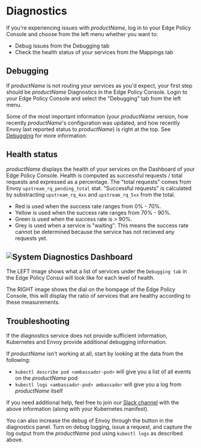 # Diagnostics

If you're experiencing issues with $productName$, log in to your Edge Policy Console and choose from the left menu whether you want to:

* Debug issues from the Debugging tab
* Check the health status of your services from the Mappings tab

## Debugging

If $productName$ is not routing your services as you'd expect, your first step should be $productName$ Diagnostics in the Edge Policy Console. Login to your Edge Policy Console and select the "Debugging" tab from the left menu.

Some of the most important information (your $productName$ version, how recently $productName$'s configuration was updated, and how recently Envoy last reported status to $productName$) is right at the top. See [Debugging](../debugging) for more information.

## Health status

$productName$ displays the health of your services on the Dashboard of your Edge Policy Console. Health is computed as successful requests / total requests and expressed as a percentage. The "total requests" comes from Envoy `upstream_rq_pending_total` stat. "Successful requests" is calculated by substracting `upstream_rq_4xx` and `upstream_rq_5xx` from the total.

* Red is used when the success rate ranges from 0% - 70%.
* Yellow is used when the success rate ranges from 70% - 90%.
* Green is used when the success rate is > 90%.
* Grey is used when a service is "waiting". This means the success rate cannot be determined because the service has not recieved any requests yet.

## <img src="../../../images/diagnostics-example.png" alt="System Diagnostics Dashboard" />

The LEFT image shows what a list of services under the `Debugging tab` in the Edge Policy Consul will look like for each level of health.

The RIGHT image shows the dial on the hompage of the Edge Policy Console, this will display the ratio of services that are healthy according to these measurements.


## Troubleshooting

If the diagnostics service does not provide sufficient information, Kubernetes and Envoy provide additional debugging information.

If $productName$ isn't working at all, start by looking at the data from the following:

* `kubectl describe pod <ambassador-pod>` will give you a list of all events on the $productName$ pod
* `kubectl logs <ambassador-pod> ambassador` will give you a log from $productName$ itself

If you need additional help, feel free to join our [Slack channel](http://a8r.io/slack) with the above information (along with your Kubernetes manifest).

You can also increase the debug of Envoy through the button in the diagnostics panel. Turn on debug logging, issue a request, and capture the log output from the $productName$ pod using `kubectl logs` as described above.
